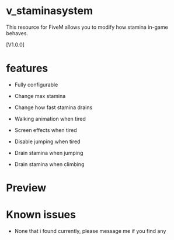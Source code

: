 # v_staminasystem
This resource for FiveM allows you to modify how stamina in-game behaves.

[V1.0.0] 

# features
- Fully configurable

- Change max stamina
- Change how fast stamina drains
- Walking animation when tired
- Screen effects when tired
- Disable jumping when tired
- Drain stamina when jumping
- Drain stamina when climbing

# Preview


# Known issues
- None that i found currently, please message me if you find any
